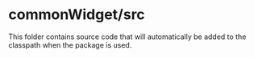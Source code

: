 # commonWidget/src

This folder contains source code that will automatically be added to the classpath when
the package is used.
